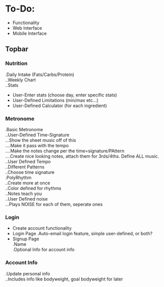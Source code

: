 # To-Do:  
- Functionality  
- Web Interface  
- Mobile Interface  

## Topbar  

### Nutrition  
.Daily Intake (Fats/Carbs/Protein)  
..Weekly Chart  
..Stats  
- User-Enter stats (choose day, enter specific stats)  
- User-Defined Limitations (min/max etc...)  
- User-Defined Calculator (for each ingredient)  

### Metronome
.Basic Metronome  
..User-Defined Time-Signature  
...Show the sheet music off of this  
....Make it pass with the tempo  
....Make the notes change per the time=signature/PAttern  
....Create nice looking notes, attach them for 3rds/4ths. Define ALL music.  
..User Defined Tempo  
..Different Patterns  
..Choose time signature  
.PolyRhythm  
..Create more at once  
..Color defined for rhythms  
..Notes teach you  
..User Defined noise  
...Plays NOISE for each of them, seperate ones  

### Login
- Create account functionality  
- Login Page
.Auto-email login feature, simple user-defined, or both?  
- Signup Page  
.Name  
.Optional Info for account info  

### Account Info
.Update personal info  
..Includes info like bodyweight, goal bodyweight for later  
